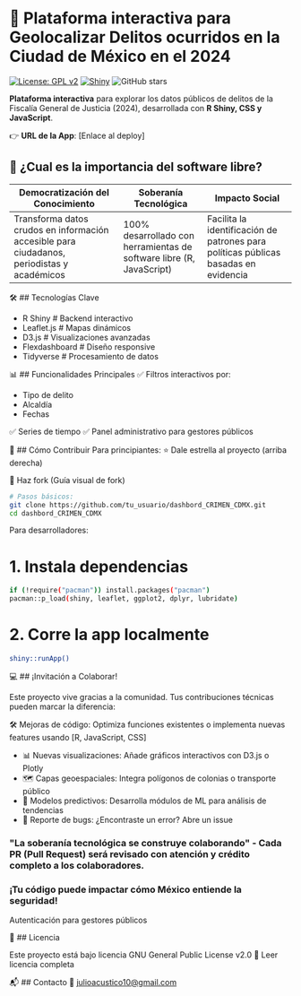 # 🚨 Plataforma interactiva para Geolocalizar Delitos ocurridos en la Ciudad de México en el 2024

[![License: GPL v2](https://img.shields.io/badge/License-GPL_v2-blue.svg)](https://www.gnu.org/licenses/old-licenses/gpl-2.0.en.html)
[![Shiny](https://img.shields.io/badge/Shiny-RStudio-blue.svg)](https://shiny.rstudio.com/)
![GitHub stars](https://img.shields.io/github/stars/jabpcomplex/dashbord_CRIMEN_CDMX?style=social)

**Plataforma interactiva** para explorar los datos públicos de delitos de la Fiscalía General de Justicia (2024), desarrollada con **R Shiny, CSS y JavaScript**.

👉 **URL de la App**: [Enlace al deploy] 

## 🌟 ¿Cual es la importancia del software libre?
| Democratización del Conocimiento | Soberanía Tecnológica | Impacto Social |
|---------------------------------|-----------------------|----------------|
| Transforma datos crudos en información accesible para ciudadanos, periodistas y académicos | 100% desarrollado con herramientas de software libre (R, JavaScript) | Facilita la identificación de patrones para políticas públicas basadas en evidencia |

🛠️ ## Tecnologías Clave

- R Shiny      # Backend interactivo
- Leaflet.js   # Mapas dinámicos
- D3.js        # Visualizaciones avanzadas
- Flexdashboard # Diseño responsive
- Tidyverse    # Procesamiento de datos


📊 ## Funcionalidades Principales
✅ Filtros interactivos por:

- Tipo de delito
- Alcaldía
- Fechas

✅ Series de tiempo 
✅ Panel administrativo para gestores públicos

🚀 ## Cómo Contribuir
Para principiantes:
⭐ Dale estrella al proyecto (arriba derecha)

🍴 Haz fork (Guía visual de fork)

```bash
# Pasos básicos:
git clone https://github.com/tu_usuario/dashbord_CRIMEN_CDMX.git
cd dashbord_CRIMEN_CDMX
````

Para desarrolladores:

# 1. Instala dependencias
```bash
if (!require("pacman")) install.packages("pacman")
pacman::p_load(shiny, leaflet, ggplot2, dplyr, lubridate)
```

# 2. Corre la app localmente
```bash
shiny::runApp()
 ```

💻 ## ¡Invitación a Colaborar!

Este proyecto vive gracias a la comunidad. Tus contribuciones técnicas pueden marcar la diferencia:

🛠️ Mejoras de código: Optimiza funciones existentes o implementa nuevas features usando [R, JavaScript, CSS]

- 📊 Nuevas visualizaciones: Añade gráficos interactivos con D3.js o Plotly
- 🗺️ Capas geoespaciales: Integra polígonos de colonias o transporte público
- 🧠 Modelos predictivos: Desarrolla módulos de ML para análisis de tendencias
- 🐛 Reporte de bugs: ¿Encontraste un error? Abre un issue

### "La soberanía tecnológica se construye colaborando" - Cada PR (Pull Request) será revisado con atención y crédito completo a los colaboradores.
### ¡Tu código puede impactar cómo México entiende la seguridad!

Autenticación para gestores públicos

📜 ## Licencia

Este proyecto está bajo licencia GNU General Public License v2.0
📌 Leer licencia completa

📬 ## Contacto
📧 julioacustico10@gmail.com
